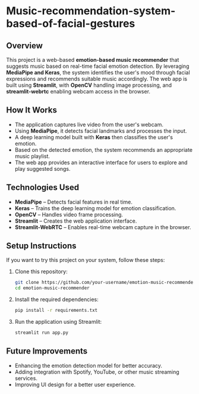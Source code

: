 # Music-recommendation-system-based-of-facial-gestures 

## Overview  
This project is a web-based **emotion-based music recommender** that suggests music based on real-time facial emotion detection. By leveraging **MediaPipe and Keras**, the system identifies the user's mood through facial expressions and recommends suitable music accordingly. The web app is built using **Streamlit**, with **OpenCV** handling image processing, and **streamlit-webrtc** enabling webcam access in the browser.  

## How It Works  
- The application captures live video from the user's webcam.  
- Using **MediaPipe**, it detects facial landmarks and processes the input.  
- A deep learning model built with **Keras** then classifies the user's emotion.  
- Based on the detected emotion, the system recommends an appropriate music playlist.  
- The web app provides an interactive interface for users to explore and play suggested songs.  

## Technologies Used  
- **MediaPipe** – Detects facial features in real time.  
- **Keras** – Trains the deep learning model for emotion classification.  
- **OpenCV** – Handles video frame processing.  
- **Streamlit** – Creates the web application interface.  
- **Streamlit-WebRTC** – Enables real-time webcam capture in the browser.  

## Setup Instructions  
If you want to try this project on your system, follow these steps:  

1. Clone this repository:  
   ```sh
   git clone https://github.com/your-username/emotion-music-recommender.git
   cd emotion-music-recommender
   ```  
2. Install the required dependencies:  
   ```sh
   pip install -r requirements.txt
   ```  
3. Run the application using Streamlit:  
   ```sh
   streamlit run app.py
   ```  

## Future Improvements  
- Enhancing the emotion detection model for better accuracy.  
- Adding integration with Spotify, YouTube, or other music streaming services.  
- Improving UI design for a better user experience.  


